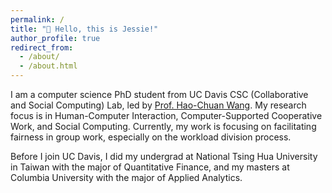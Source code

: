 ```yaml
---
permalink: /
title: "👋 Hello, this is Jessie!"
author_profile: true
redirect_from: 
  - /about/
  - /about.html
---
```


I am a computer science PhD student from UC Davis CSC (Collaborative and Social Computing) Lab, led by [Prof. Hao-Chuan Wang](https://www.haochuanwang.info/). My research focus is in Human-Computer Interaction, Computer-Supported Cooperative Work, and Social Computing. Currently, my work is focusing on facilitating fairness in group work, especially on the workload division process.

Before I join UC Davis, I did my undergrad at National Tsing Hua University in Taiwan with the major of Quantitative Finance, and my masters at Columbia University with the major of Applied Analytics.

